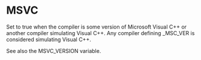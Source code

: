   

# MSVC  
Set to true when the compiler is some version of Microsoft Visual
C++ or another compiler simulating Visual C++.  Any compiler defining
_MSC_VER is considered simulating Visual C++.  

See also the MSVC_VERSION variable.  

